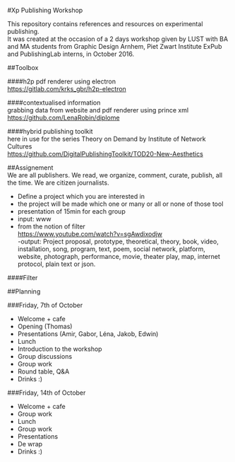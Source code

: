 #Xp Publishing Workshop

This repository contains references and resources on experimental publishing.  
It was created at the occasion of a 2 days workshop given by LUST with BA and MA students from Graphic Design Arnhem, Piet Zwart Institute ExPub and PublishingLab interns, in October 2016.

##Toolbox  

####h2p
pdf renderer using electron  
https://gitlab.com/krks_gbr/h2p-electron

####contextualised information  
grabbing data from website and pdf renderer using prince xml  
https://github.com/LenaRobin/diplome

####hybrid publishing toolkit  
here in use for the series Theory on Demand by Institute of Network Cultures  
https://github.com/DigitalPublishingToolkit/TOD20-New-Aesthetics

##Assignement  
We are all publishers. We read, we organize, comment, curate, publish, all the time. We are citizen journalists.  
* Define a project which you are interested in  
* the project will be made which one or many or all or none of those tool  
* presentation of 15min for each group  
* input: www  
* from the notion of filter  
https://www.youtube.com/watch?v=sgAwdixodjw  
-output: Project proposal, prototype, theoretical, theory, book, video, installation, song, program, text, poem, social network, platform, website, photograph, performance, movie, theater play, map, internet protocol, plain text or json.    

####Filter

##Planning

###Friday, 7th of October
* Welcome + cafe  
* Opening (Thomas)  
* Presentations (Amir, Gabor, Léna, Jakob, Edwin)  
* Lunch   
* Introduction to the workshop  
* Group discussions
* Group work  
* Round table, Q&A
* Drinks :)    

###Friday, 14th of October  
* Welcome + cafe  
* Group work    
* Lunch    
* Group work  
* Presentations  
* De wrap    
* Drinks :) 

